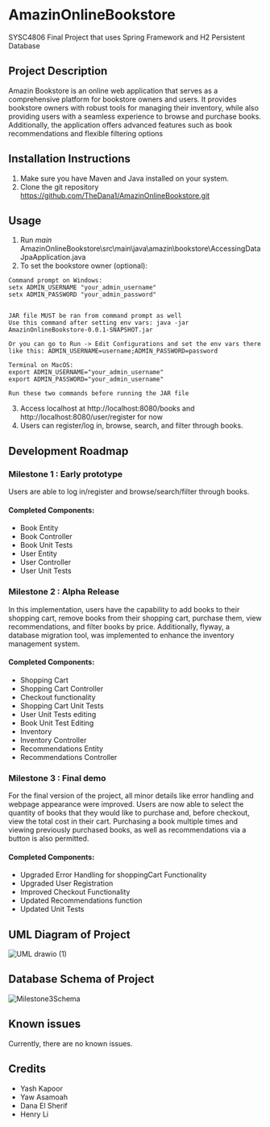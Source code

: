 # AmazinOnlineBookstore
SYSC4806 Final Project that uses Spring Framework and H2 Persistent Database 

## Project Description 
Amazin Bookstore is an online web application that serves as a comprehensive platform for bookstore owners and users. It provides bookstore owners with robust tools for managing their inventory, while also providing users with a seamless experience to browse and purchase books. Additionally, the application offers advanced features such as book recommendations and flexible filtering options

## Installation Instructions
1. Make sure you have Maven and Java installed on your system.
2. Clone the git repository https://github.com/TheDana1/AmazinOnlineBookstore.git 

## Usage
1. Run _main_ AmazinOnlineBookstore\src\main\java\amazin\bookstore\AccessingDataJpaApplication.java
2. To set the bookstore owner (optional):
 ```
Command prompt on Windows:
setx ADMIN_USERNAME "your_admin_username"
setx ADMIN_PASSWORD "your_admin_password"


JAR file MUST be ran from command prompt as well
Use this command after setting env vars: java -jar AmazinOnlineBookstore-0.0.1-SNAPSHOT.jar

Or you can go to Run -> Edit Configurations and set the env vars there
like this: ADMIN_USERNAME=username;ADMIN_PASSWORD=password

Terminal on MacOS:
export ADMIN_USERNAME="your_admin_username"
export ADMIN_PASSWORD="your_admin_username"

Run these two commands before running the JAR file
```
3. Access localhost at http://localhost:8080/books and http://localhost:8080/user/register for now
4. Users can register/log in, browse, search, and filter through books.

## Development Roadmap

### Milestone 1 : Early prototype

Users are able to log in/register and browse/search/filter through books.  

#### Completed Components:
* Book Entity
* Book Controller
* Book Unit Tests
* User Entity
* User Controller
* User Unit Tests

### Milestone 2 : Alpha Release

In this implementation, users have the capability to add books to their shopping cart, remove books from their shopping cart, purchase them, view recommendations, and filter books by price. Additionally, flyway, a database migration tool, was implemented to enhance the inventory management system.

#### Completed Components:
* Shopping Cart
* Shopping Cart Controller
* Checkout functionality 
* Shopping Cart Unit Tests
* User Unit Tests editing
* Book Unit Test Editing
* Inventory
* Inventory Controller
* Recommendations Entity
* Recommendations Controller

### Milestone 3 : Final demo
For the final version of the project, all minor details like error handling and webpage appearance were improved.
Users are now able to select the quantity of books that they would like to purchase and, before checkout, view the total cost in their cart.
Purchasing a book multiple times and viewing previously purchased books, as well as recommendations via a button is also permitted. 

#### Completed Components:
* Upgraded Error Handling for shoppingCart Functionality
* Upgraded User Registration
* Improved Checkout Functionality
* Updated Recommendations function
* Updated Unit Tests

## UML Diagram of Project 
![UML drawio (1)](https://github.com/TheDana1/AmazinOnlineBookstore/assets/78821595/6f6d85d9-5729-4c46-9209-7b5306fe991b)


## Database Schema of Project
![Milestone3Schema](https://github.com/TheDana1/AmazinOnlineBookstore/assets/44479056/0a93038b-8902-42fb-a0e1-7a3a7a847ac1)


## Known issues
Currently, there are no known issues.

## Credits
- Yash Kapoor
- Yaw Asamoah
- Dana El Sherif
- Henry Li
